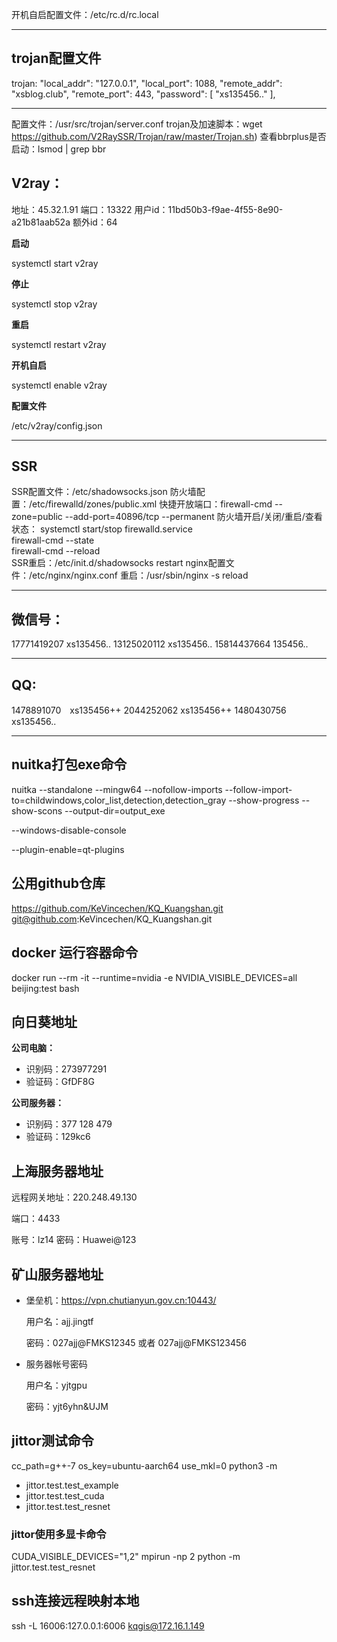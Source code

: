 开机自启配置文件：/etc/rc.d/rc.local

*************************************
## trojan配置文件

trojan:
"local_addr": "127.0.0.1",
    "local_port": 1088,
    "remote_addr": "xsblog.club",
    "remote_port": 443,
    "password": [
        "xs135456.."
    ],

*************************************
配置文件：/usr/src/trojan/server.conf
trojan及加速脚本：wget https://github.com/V2RaySSR/Trojan/raw/master/Trojan.sh)
查看bbrplus是否启动：lsmod | grep bbr

## V2ray：

地址：45.32.1.91
端口：13322
用户id：11bd50b3-f9ae-4f55-8e90-a21b81aab52a
额外id：64

**启动**

systemctl start v2ray

**停止**

systemctl stop v2ray

**重启**

systemctl restart v2ray

**开机自启**

systemctl enable v2ray

**配置文件**

/etc/v2ray/config.json
**********************************************
## SSR

SSR配置文件：/etc/shadowsocks.json
防火墙配置：/etc/firewalld/zones/public.xml
快捷开放端口：firewall-cmd --zone=public --add-port=40896/tcp --permanent
防火墙开启/关闭/重启/查看状态：
	systemctl start/stop firewalld.service	
	firewall-cmd --state		
	firewall-cmd --reload    	
SSR重启：/etc/init.d/shadowsocks restart
nginx配置文件：/etc/nginx/nginx.conf
重启：/usr/sbin/nginx -s reload

******************************************************
## 微信号：

17771419207  xs135456..
13125020112  xs135456..
15814437664  135456..

**************************************
## QQ:

1478891070　xs135456++
2044252062  xs135456++
1480430756  xs135456..

********************************************

## nuitka打包exe命令
nuitka --standalone --mingw64 --nofollow-imports --follow-import-to=childwindows,color_list,detection,detection_gray  --show-progress --show-scons --output-dir=output_exe

--windows-disable-console

--plugin-enable=qt-plugins

## 公用github仓库
https://github.com/KeVincechen/KQ_Kuangshan.git
git@github.com:KeVincechen/KQ_Kuangshan.git

## docker 运行容器命令
docker run --rm -it --runtime=nvidia -e NVIDIA_VISIBLE_DEVICES=all beijing:test bash

## 向日葵地址

**公司电脑：**

- 识别码：273977291
- 验证码：GfDF8G

**公司服务器：**

- 识别码：377 128 479
- 验证码：129kc6

## 上海服务器地址

远程网关地址：220.248.49.130

端口：4433

账号：lz14
密码：Huawei@123

## 矿山服务器地址

- 堡垒机：https://vpn.chutianyun.gov.cn:10443/

  用户名：ajj.jingtf

  密码：027ajj@FMKS12345 或者 027ajj@FMKS123456

- 服务器帐号密码

  用户名：yjtgpu

  密码：yjt6yhn&UJM



## jittor测试命令

cc_path=g++-7 os_key=ubuntu-aarch64 use_mkl=0  python3 -m

- jittor.test.test_example
- jittor.test.test_cuda
- jittor.test.test_resnet

### jittor使用多显卡命令

CUDA_VISIBLE_DEVICES="1,2" mpirun -np 2 python -m jittor.test.test_resnet

## ssh连接远程映射本地

ssh -L 16006:127.0.0.1:6006 kqgis@172.16.1.149
